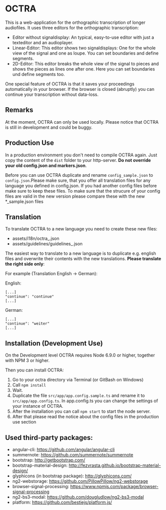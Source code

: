 # OCTRA

This is a web-application for the orthographic transcription of longer
audiofiles. It uses three editors for the orthographic transcription:

* Editor without signaldisplay: An typical, easy-to-use editor with just a texteditor and an audioplayer.
* Linear-Editor: This editor shows two signaldisplays: One for the whole view of the signal and one as loupe. You can set boundaries and define segments.
* 2D-Editor: This editor breaks the whole view of the signal to pieces and shows the pieces as lines one after one. Here you can set boundaries und define segments too.

One special feature of OCTRA is that it saves your proceedings automatically in your browser. If the browser is closed (abruptly) you can continue your transcription without data-loss.

## Remarks
At the moment, OCTRA can only be used locally. Please notice that OCTRA is still in development and could be buggy.

## Production Use
In a production environment you don't need to compile OCTRA again. Just copy the content of the ``dist`` folder to your http-server. __Do not override your old config.json and markers.json__.

Before you can use OCTRA duplicate and rename `config_sample.json` to `config.json`.Please make sure, that you offer all translation files for any language you defined in config.json. If you had another config files before make sure to keep these files. To make sure that the strucure of your config files are valid in the new version please compare these with the new *_sample.json files

## Translation
To translate OCTRA to a new language you need to create these new files:

* assets/i18n/octra_<language code>.json
* assets/guidelines/guidelines_<language code>.json

The easiest way to translate to a new language is to duplicate e.g. english files and overwrite their contents with the new translations. __Please translate the right side only__:

For example (Translation English -> German):

English:

```
[...]
"continue": "continue"
[...]
```

German:

```
[...]
"continue": "weiter"
[...]
```

## Installation (Development Use)
On the Development level OCTRA requires Node 6.9.0 or higher, together with NPM 3 or higher.

Then you can install OCTRA:

1. Go to your octra directory via Terminal (or GitBash on Windows)
2. Call `` npm install ``
3. Wait.
4. Duplicate the file ``src/app/app.config.sample.ts`` and rename it to ``src/app/app.config.ts``. In app.config.ts you can change the settings of your instance of OCTRA.
5. After the installation you can call `` npm start `` to start the node server.
6. After that please read the notice about the config files in the production use section

## Used third-party packages:
* angular-cli: https://github.com/angular/angular-cli
* summernote: https://github.com/summernote/summernote
* bootstrap: http://getbootstrap.com/
* bootstrap-material-design: http://fezvrasta.github.io/bootstrap-material-design/
* glyphicons (in bootstrap package): http://glyphicons.com/
* ng2-webstorage: https://github.com/PillowPillow/ng2-webstorage
* browser-signal-processing: https://www.npmjs.com/package/browser-signal-processing
* ng2-bs3-modal: https://github.com/dougludlow/ng2-bs3-modal
* platform: https://github.com/bestiejs/platform.js/